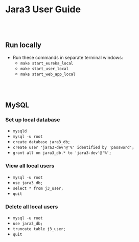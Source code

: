 # Jara3 User Guide

<br>
<br>

## Run locally
* Run these commands in separate terminal windows:
    *  `make start_eureka_local`
    *  `make start_user_local`
    *  `make start_web_app_local`

<br>
<br>

## MySQL

### Set up local database
* `mysqld`
* `mysql -u root`
* `create database jara3_db;`
* `create user 'jara3-dev'@'%' identified by 'password';`
* `grant all on jara3_db.* to 'jara3-dev'@'%';`

### View all local users
* `mysql -u root`
* `use jara3_db;`
* `select * from j3_user;`
* `quit`

### Delete all local users
* `mysql -u root`
* `use jara3_db;`
* `truncate table j3_user;`
* `quit`